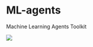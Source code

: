 # ML-agents
Machine Learning Agents Toolkit

![](https://velog.velcdn.com/images/yeah7598/post/27ca7ae6-2407-4a0f-b7fa-a9baeba420b4/image.gif)
